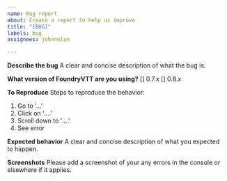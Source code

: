```yaml
---
name: Bug report
about: Create a report to help us improve
title: "[BUG]"
labels: bug
assignees: johnnolan

---
```


**Describe the bug**
A clear and concise description of what the bug is.

**What version of FoundryVTT are you using?**
[] 0.7.x
[] 0.8.x

**To Reproduce**
Steps to reproduce the behavior:
1. Go to '...'
2. Click on '....'
3. Scroll down to '....'
4. See error

**Expected behavior**
A clear and concise description of what you expected to happen.

**Screenshots**
Please add a screenshot of your any errors in the console or elsewhere if it applies.

